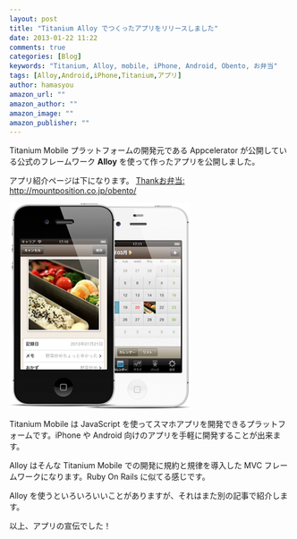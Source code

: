 ```yaml
---
layout: post
title: "Titanium Alloy でつくったアプリをリリースしました"
date: 2013-01-22 11:22
comments: true
categories: [Blog]
keywords: "Titanium, Alloy, mobile, iPhone, Android, Obento, お弁当"
tags: [Alloy,Android,iPhone,Titanium,アプリ]
author: hamasyou
amazon_url: ""
amazon_author: ""
amazon_image: ""
amazon_publisher: ""
---
```


Titanium Mobile プラットフォームの開発元である Appcelerator が公開している公式のフレームワーク <strong>Alloy</strong> を使って作ったアプリを公開しました。

アプリ紹介ページは下になります。
<a href="http://mountposition.co.jp/obento/" rel="external nofollow">Thankお弁当: http://mountposition.co.jp/obento/</a>

<img alt="phones.png" src="/images/phones.png" width="324" height="367" class="mt-image-none" style="" />

Titanium Mobile は JavaScript を使ってスマホアプリを開発できるプラットフォームです。iPhone や Android 向けのアプリを手軽に開発することが出来ます。

Alloy はそんな Titanium Mobile での開発に規約と規律を導入した MVC フレームワークになります。Ruby On Rails に似てる感じです。

Alloy を使うといろいろいいことがありますが、それはまた別の記事で紹介します。

以上、アプリの宣伝でした！

